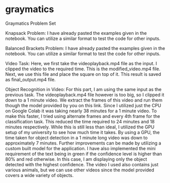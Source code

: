 # graymatics
Graymatics Problem Set

Knapsack Problem:
I have already pasted the examples given in the notebook. You can utilize a similar format to test the code for other inputs.


Balanced Brackets Problem:
I have already pasted the examples given in the notebook. You can utilize a similar format to test the code for other inputs.


Video Task:
Here, we first take the videoplayback.mp4 file as the input. I clipped the video to the required time. This is the modified_video.mp4 file. Next, we use this file and place the square on top of it. This result is saved as final_output.mp4 file.


Object Recognition in Video:
For this part, I am using the same input as the previous task. The videoplayback.mp4 file however is too big, so I clipped it down to a 1 minute video. We extract the frames of this video and run them though the model provided by you on this link. Since I utilized just the CPU on Google Colab it was taking nearly 38 minutes for a 1 minute video. To make this faster, I tried using alternate frames and every 4th frame for the classification task. This reduced the time required to 24 minutes and 18 minutes respectively. While this is still less than ideal, I utilized the GPU setup of my university to see how much time it takes. By using a GPU, the time taken for object detection in a 1 minute long video was down to approximately 7 minutes. Further improvements can be made by utilizing a custom built model for the application. I have also implemented the mini requirement of the text being in green if the confidence level is higher than 80% and red otherwise. 
In this case, I am displaying only the object detected with the highest confidence. The video I used also contains just various animals, but we can use other videos since the model provided covers a wide variety of objects.

